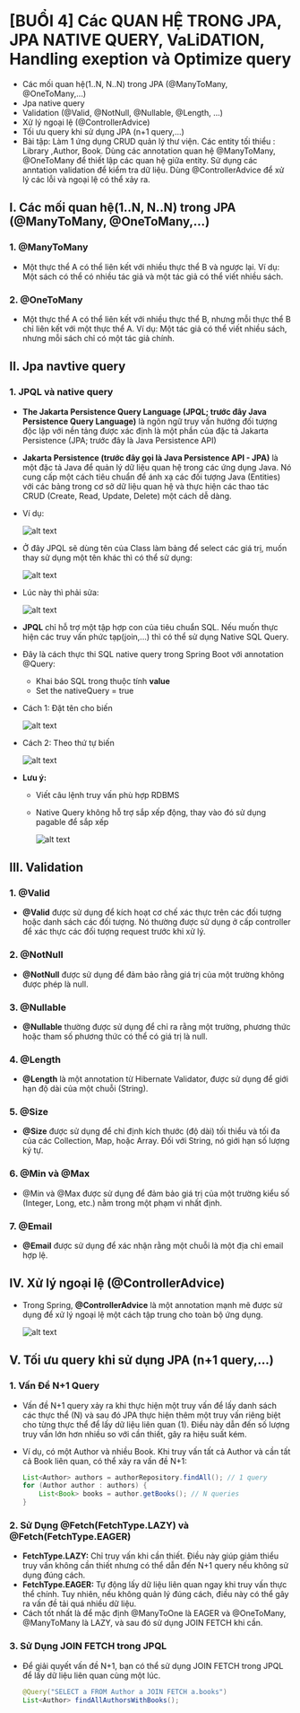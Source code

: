# [BUỔI 4] Các QUAN HỆ TRONG JPA, JPA NATIVE QUERY, VaLiDATION, Handling exeption và Optimize query
- Các mối quan hệ(1..N, N..N) trong JPA (@ManyToMany, @OneToMany,...)
- Jpa native query
- Validation (@Valid, @NotNull, @Nullable, @Length, ...)
- Xử lý ngoại lệ (@ControllerAdvice)
- Tối ưu query khi sử dụng JPA (n+1 query,...)
- Bài tập: Làm 1 ứng dụng CRUD quản lý thư viện. Các entity tối thiểu : Library ,Author, Book. Dùng các annotation quan hệ @ManyToMany, @OneToMany để thiết lập các quan hệ giữa entity. Sử dụng các anntation validation để kiểm tra dữ liệu. Dùng @ControllerAdvice để xử lý các lỗi và ngoại lệ có thể xảy ra.

## I. Các mối quan hệ(1..N, N..N) trong JPA (@ManyToMany, @OneToMany,...)
### 1. @ManyToMany
- Một thực thể A có thể liên kết với nhiều thực thể B và ngược lại. Ví dụ: Một sách có thể có nhiều tác giả và một tác giả có thể viết nhiều sách.
### 2. @OneToMany
- Một thực thể A có thể liên kết với nhiều thực thể B, nhưng mỗi thực thể B chỉ liên kết với một thực thể A. Ví dụ: Một tác giả có thể viết nhiều sách, nhưng mỗi sách chỉ có một tác giả chính.
## II. Jpa navtive query
### 1. JPQL và native query
- **The Jakarta Persistence Query Language (JPQL; trước đây Java Persistence Query Language)** là ngôn ngữ truy vấn hướng đối tượng độc lập với nền tảng được xác định là một phần của đặc tả Jakarta Persistence (JPA; trước đây là Java Persistence API)
- **Jakarta Persistence (trước đây gọi là Java Persistence API - JPA)** là một đặc tả Java để quản lý dữ liệu quan hệ trong các ứng dụng Java. Nó cung cấp một cách tiêu chuẩn để ánh xạ các đối tượng Java (Entities) với các bảng trong cơ sở dữ liệu quan hệ và thực hiện các thao tác CRUD (Create, Read, Update, Delete) một cách dễ dàng. 
- Ví dụ:

    ![alt text](image.png)
- Ở đây JPQL sẽ dùng tên của Class làm bảng để select các giá trị, muốn thay sử dụng một tên khác thì có thể sử dụng:

    ![alt text](image-1.png)
- Lúc này thì phải sửa: 

    ![alt text](image-2.png)

- **JPQL** chỉ hỗ trợ một tập hợp con của tiêu chuẩn SQL. Nếu muốn thực hiện các truy vấn phức tạp(join,...) thì có thể sử dụng Native SQL Query.
- Đây là cách thực thi SQL native query trong Spring Boot với annotation @Query:
    - Khai báo SQL trong thuộc tính **value**
    - Set the nativeQuery = true
- Cách 1: Đặt tên cho biến

    ![alt text](image-3.png)
- Cách 2: Theo thứ tự biến

    ![alt text](image-4.png)
- **Lưu ý:**
    - Viết câu lệnh truy vấn phù hợp RDBMS
    - Native Query không hỗ trợ sắp xếp động, thay vào đó sử dụng pagable để sắp xếp

        ![alt text](image-5.png)
## III. Validation
### 1. @Valid
- **@Valid** được sử dụng để kích hoạt cơ chế xác thực trên các đối tượng hoặc danh sách các đối tượng. Nó thường được sử dụng ở cấp controller để xác thực các đối tượng request trước khi xử lý.
### 2. @NotNull
- **@NotNull** được sử dụng để đảm bảo rằng giá trị của một trường không được phép là null.
### 3. @Nullable
- **@Nullable** thường được sử dụng để chỉ ra rằng một trường, phương thức hoặc tham số phương thức có thể có giá trị là null.
### 4. @Length
- **@Length** là một annotation từ Hibernate Validator, được sử dụng để giới hạn độ dài của một chuỗi (String).
### 5. @Size
- **@Size** được sử dụng để chỉ định kích thước (độ dài) tối thiểu và tối đa của các Collection, Map, hoặc Array. Đối với String, nó giới hạn số lượng ký tự.
### 6. @Min và @Max
- @Min và @Max được sử dụng để đảm bảo giá trị của một trường kiểu số (Integer, Long, etc.) nằm trong một phạm vi nhất định.
### 7. @Email
- **@Email** được sử dụng để xác nhận rằng một chuỗi là một địa chỉ email hợp lệ.
## IV. Xử lý ngoại lệ (@ControllerAdvice)
- Trong Spring, **@ControllerAdvice** là một annotation mạnh mẽ được sử dụng để xử lý ngoại lệ một cách tập trung cho toàn bộ ứng dụng.

    ![alt text](image-6.png)
## V. Tối ưu query khi sử dụng JPA (n+1 query,...)
### 1. Vấn Đề N+1 Query
- Vấn đề N+1 query xảy ra khi thực hiện một truy vấn để lấy danh sách các thực thể (N) và sau đó JPA thực hiện thêm một truy vấn riêng biệt cho từng thực thể để lấy dữ liệu liên quan (1). Điều này dẫn đến số lượng truy vấn lớn hơn nhiều so với cần thiết, gây ra hiệu suất kém.

- Ví dụ, có một Author và nhiều Book. Khi truy vấn tất cả Author và cần tất cả Book liên quan, có thể xảy ra vấn đề N+1:

    ```java
    List<Author> authors = authorRepository.findAll(); // 1 query
    for (Author author : authors) {
        List<Book> books = author.getBooks(); // N queries
    }
    ```
### 2. Sử Dụng @Fetch(FetchType.LAZY) và @Fetch(FetchType.EAGER)
- **FetchType.LAZY:** Chỉ truy vấn khi cần thiết. Điều này giúp giảm thiểu truy vấn không cần thiết nhưng có thể dẫn đến N+1 query nếu không sử dụng đúng cách.
- **FetchType.EAGER:** Tự động lấy dữ liệu liên quan ngay khi truy vấn thực thể chính. Tuy nhiên, nếu không quản lý đúng cách, điều này có thể gây ra vấn đề tải quá nhiều dữ liệu.
- Cách tốt nhất là để mặc định @ManyToOne là EAGER và @OneToMany, @ManyToMany là LAZY, và sau đó sử dụng JOIN FETCH khi cần.

### 3. Sử Dụng JOIN FETCH trong JPQL
- Để giải quyết vấn đề N+1, bạn có thể sử dụng JOIN FETCH trong JPQL để lấy dữ liệu liên quan cùng một lúc.

    ```java
    @Query("SELECT a FROM Author a JOIN FETCH a.books")
    List<Author> findAllAuthorsWithBooks();
    ```